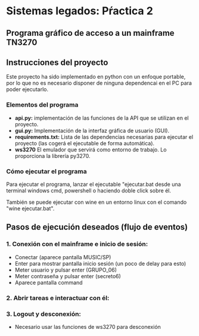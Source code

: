 # Sistemas legados: Pŕactica 2
## Programa gráfico de acceso a un mainframe TN3270

## Instrucciones del proyecto

Este proyecto ha sido implementado en python con un enfoque portable, por lo que no es necesario disponer de ninguna dependencai en el PC para poder ejecutarlo.

### Elementos del programa 

- **api.py:** implementación de las funciones de la API que se utilizan en el proyecto.
- **gui.py:** Implementación de la interfaz gráfica de usuario (GUI).
- **requirements.txt:** Lista de las dependencias necesarias para ejecutar el proyecto (las cogerá el ejecutable de forma automática).
- **ws3270** El emulador que servirá como entorno de trabajo. Lo proporciona la librería py3270.

### Cómo ejecutar el programa

Para ejecutar el programa, lanzar el ejecutable "ejecutar.bat desde una terminal windows cmd, powershell o haciendo doble click sobre él. 

También se puede ejecutar con wine en un entorno linux con el comando "wine ejecutar.bat".


## Pasos de ejecución deseados (flujo de eventos)

### 1. Conexión con el mainframe e inicio de sesión:
 - Conectar (aparece pantalla MUSIC/SP)
 - Enter para mostrar pantalla inicio sesión (un poco de delay para esto)
 - Meter usuario y pulsar enter (GRUPO_06)
 - Meter contraseña y pulsar enter (secreto6)
 - Aparece pantalla command

 ### 2. Abrir tareas e interactuar con él:

 ### 3. Logout y desconexión:
 - Necesario usar las funciones de ws3270 para desconexión
